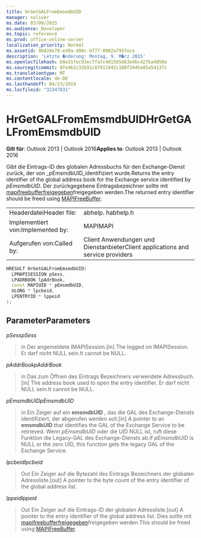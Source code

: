 ```yaml
---
title: HrGetGALFromEmsmdbUID
manager: soliver
ms.date: 03/09/2015
ms.audience: Developer
ms.topic: reference
ms.prod: office-online-server
localization_priority: Normal
ms.assetid: 9b824e70-ed9a-490c-b777-8902a793fece
description: 'Letzte �nderung: Montag, 9. M�rz 2015'
ms.openlocfilehash: b9a31fec93ec7fafc4d1565d63e4bc427ba4050e
ms.sourcegitcommit: 8fe462c32b91c87911942c188f3445e85a54137c
ms.translationtype: MT
ms.contentlocale: de-DE
ms.lasthandoff: 04/23/2019
ms.locfileid: "32347831"
---
```

# <a name="hrgetgalfromemsmdbuid"></a><span data-ttu-id="19b73-103">HrGetGALFromEmsmdbUID</span><span class="sxs-lookup"><span data-stu-id="19b73-103">HrGetGALFromEmsmdbUID</span></span>

  
  
<span data-ttu-id="19b73-104">**Gilt für**: Outlook 2013 | Outlook 2016</span><span class="sxs-lookup"><span data-stu-id="19b73-104">**Applies to**: Outlook 2013 | Outlook 2016</span></span> 
  
<span data-ttu-id="19b73-105">Gibt die Eintrags-ID des globalen Adressbuchs für den Exchange-Dienst zurück, der von _pEmsmdbUID_identifiziert wurde.</span><span class="sxs-lookup"><span data-stu-id="19b73-105">Returns the entry identifier of the global address book for the Exchange service identified by  _pEmsmdbUID_.</span></span> <span data-ttu-id="19b73-106">Der zurückgegebene Eintragsbezeichner sollte mit [mapifreebufferfreigegeben](mapifreebuffer.md)freigegeben werden.</span><span class="sxs-lookup"><span data-stu-id="19b73-106">The returned entry identifier should be freed using [MAPIFreeBuffer](mapifreebuffer.md).</span></span>
  
|||
|:-----|:-----|
|<span data-ttu-id="19b73-107">Headerdatei</span><span class="sxs-lookup"><span data-stu-id="19b73-107">Header file:</span></span>  <br/> |<span data-ttu-id="19b73-108">abhelp. h</span><span class="sxs-lookup"><span data-stu-id="19b73-108">abhelp.h</span></span>  <br/> |
|<span data-ttu-id="19b73-109">Implementiert von:</span><span class="sxs-lookup"><span data-stu-id="19b73-109">Implemented by:</span></span>  <br/> |<span data-ttu-id="19b73-110">MAPI</span><span class="sxs-lookup"><span data-stu-id="19b73-110">MAPI</span></span>  <br/> |
|<span data-ttu-id="19b73-111">Aufgerufen von:</span><span class="sxs-lookup"><span data-stu-id="19b73-111">Called by:</span></span>  <br/> |<span data-ttu-id="19b73-112">Client Anwendungen und Dienstanbieter</span><span class="sxs-lookup"><span data-stu-id="19b73-112">Client applications and service providers</span></span>  <br/> |
   
```cpp
HRESULT HrGetGALFromEmsmdbUID(
  LPMAPISESSION pSess,
  LPADRBOOK lpAdrBook,
  const MAPIUID * pEmsmdbUID,
  ULONG * lpcbeid,
  LPENTRYID * lppeid
);
```

## <a name="parameters"></a><span data-ttu-id="19b73-113">Parameter</span><span class="sxs-lookup"><span data-stu-id="19b73-113">Parameters</span></span>

 <span data-ttu-id="19b73-114">_pSess_</span><span class="sxs-lookup"><span data-stu-id="19b73-114">_pSess_</span></span>
  
> <span data-ttu-id="19b73-115">in Der angemeldete IMAPISession.</span><span class="sxs-lookup"><span data-stu-id="19b73-115">[in] The logged on IMAPISession.</span></span> <span data-ttu-id="19b73-116">Er darf nicht NULL sein.</span><span class="sxs-lookup"><span data-stu-id="19b73-116">It cannot be NULL.</span></span>
    
 <span data-ttu-id="19b73-117">_pAddrBook_</span><span class="sxs-lookup"><span data-stu-id="19b73-117">_pAddrBook_</span></span>
  
> <span data-ttu-id="19b73-118">in Das zum Öffnen des Eintrags Bezeichners verwendete Adressbuch.</span><span class="sxs-lookup"><span data-stu-id="19b73-118">[in] The address book used to open the entry identifier.</span></span> <span data-ttu-id="19b73-119">Er darf nicht NULL sein.</span><span class="sxs-lookup"><span data-stu-id="19b73-119">It cannot be NULL.</span></span>
    
 <span data-ttu-id="19b73-120">_pEmsmdbUID_</span><span class="sxs-lookup"><span data-stu-id="19b73-120">_pEmsmdbUID_</span></span>
  
> <span data-ttu-id="19b73-121">in Ein Zeiger auf ein **emsmdbUID** , das die GAL des Exchange-Diensts identifiziert, der abgerufen werden soll.</span><span class="sxs-lookup"><span data-stu-id="19b73-121">[in] A pointer to an **emsmdbUID** that identifies the GAL of the Exchange Service to be retrieved.</span></span> <span data-ttu-id="19b73-122">Wenn _pEmsmdbUID_ oder die UID NULL ist, ruft diese Funktion die Legacy-GAL des Exchange-Diensts ab.</span><span class="sxs-lookup"><span data-stu-id="19b73-122">If  _pEmsmdbUID_ is NULL or the zero UID, this function gets the legacy GAL of the Exchange Service.</span></span> 
    
 <span data-ttu-id="19b73-123">_lpcbeid_</span><span class="sxs-lookup"><span data-stu-id="19b73-123">_lpcbeid_</span></span>
  
> <span data-ttu-id="19b73-124">Out Ein Zeiger auf die Bytezahl des Eintrags Bezeichners der globalen Adressliste.</span><span class="sxs-lookup"><span data-stu-id="19b73-124">[out] A pointer to the byte count of the entry identifier of the global address list.</span></span>
    
 <span data-ttu-id="19b73-125">_lppeid_</span><span class="sxs-lookup"><span data-stu-id="19b73-125">_lppeid_</span></span>
  
> <span data-ttu-id="19b73-126">Out Ein Zeiger auf die Eintrags-ID der globalen Adressliste.</span><span class="sxs-lookup"><span data-stu-id="19b73-126">[out] A pointer to the entry identifier of the global address list.</span></span> <span data-ttu-id="19b73-127">Dies sollte mit [mapifreebufferfreigegeben](mapifreebuffer.md)freigegeben werden.</span><span class="sxs-lookup"><span data-stu-id="19b73-127">This should be freed using [MAPIFreeBuffer](mapifreebuffer.md).</span></span>
    

